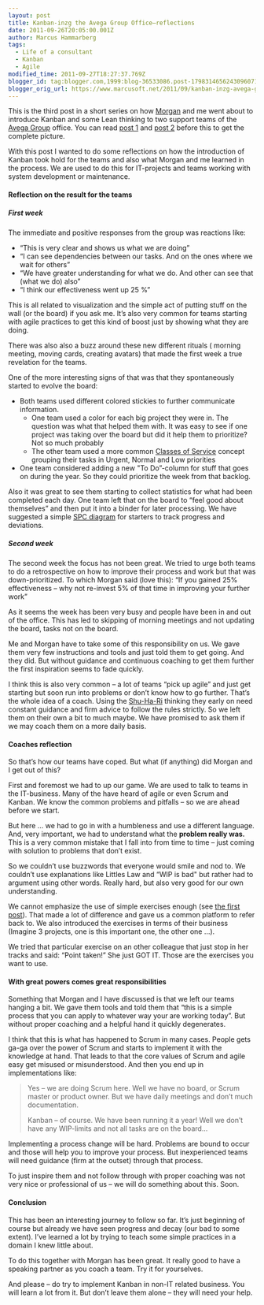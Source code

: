 ```yaml
---
layout: post
title: Kanban-inzg the Avega Group Office–reflections
date: 2011-09-26T20:05:00.001Z
author: Marcus Hammarberg
tags:
  - Life of a consultant
  - Kanban
  - Agile
modified_time: 2011-09-27T18:27:37.769Z
blogger_id: tag:blogger.com,1999:blog-36533086.post-1798314656243096071
blogger_orig_url: https://www.marcusoft.net/2011/09/kanban-inzg-avega-group.html
---
```



This is the third post in a short series on how <a href="http://twitter.com/#!/morgsterious" target="_blank">Morgan</a> and me went about to introduce Kanban and some Lean thinking to two support teams of the <a href="http://www.avegagroup.se" target="_blank">Avega Group</a> office. You can read <a href="https://www.marcusoft.net/2011/09/kanban-inizing-avega-group.html" target="_blank">post 1</a> and <a href="https://www.marcusoft.net/2011/09/kanban-inizing-avega-group_19.html" target="_blank">post 2</a> before this to get the complete picture.

With this post I wanted to do some reflections on how the introduction of Kanban took hold for the teams and also what Morgan and me learned in the process. We are used to do this for IT-projects and teams working with system development or maintenance.

#### Reflection on the result for the teams

##### First week

The immediate and positive responses from the group was reactions like:

- “This is very clear and shows us what we are doing”
- “I can see dependencies between our tasks. And on the ones where we wait for others”
- “We have greater understanding for what we do. And other can see that (what we do) also”
- “I think our effectiveness went up 25 %”

This is all related to visualization and the simple act of putting stuff on the wall (or the board) if you ask me. It’s also very common for teams starting with agile practices to get this kind of boost just by showing what they are doing.

There was also also a buzz around these new different rituals ( morning meeting, moving cards, creating avatars) that made the first week a true revelation for the teams.

One of the more interesting signs of that was that they spontaneously started to evolve the board:

- Both teams used different colored stickies to further communicate information.
  - One team used a color for each big project they were in. The question was what that helped them with. It was easy to see if one project was taking over the board but did it help them to prioritize? Not so much probably
  - The other team used a more common <a href="http://leanandkanban.wordpress.com/2009/06/10/classes-of-service-and-policies/" target="_blank">Classes of Service</a> concept grouping their tasks in Urgent, Normal and Low priorities
- One team considered adding a new "To Do”-column for stuff that goes on during the year. So they could prioritize the week from that backlog.

Also it was great to see them starting to collect statistics for what had been completed each day. One team left that on the board to “feel good about themselves” and then put it into a binder for later processing. We have suggested a simple <a href="http://en.wikipedia.org/wiki/Control_chart" target="_blank">SPC diagram</a> for starters to track progress and deviations.

##### Second week

The second week the focus has not been great. We tried to urge both teams to do a retrospective on how to improve their process and work but that was down-prioritized. To which Morgan said (love this): “If you gained 25% effectiveness – why not re-invest 5% of that time in improving your further work”

As it seems the week has been very busy and people have been in and out of the office. This has led to skipping of morning meetings and not updating the board, tasks not on the board.

Me and Morgan have to take some of this responsibility on us. We gave them very few instructions and tools and just told them to get going. And they did. But without guidance and continuous coaching to get them further the first inspiration seems to fade quickly.

I think this is also very common – a lot of teams “pick up agile” and just get starting but soon run into problems or don’t know how to go further. That’s the whole idea of a coach. Using the <a href="http://en.wikipedia.org/wiki/Shuhari" target="_blank">Shu-Ha-Ri</a> thinking they early on need constant guidance and firm advice to follow the rules strictly. So we left them on their own a bit to much maybe. We have promised to ask them if we may coach them on a more daily basis.

#### Coaches reflection

So that’s how our teams have coped. But what (if anything) did Morgan and I get out of this?

First and foremost we had to up our game. We are used to talk to teams in the IT-business. Many of the have heard of agile or even Scrum and Kanban. We know the common problems and pitfalls – so we are ahead before we start.

But here … we had to go in with a humbleness and use a different language. And, very important, we had to understand what the **problem really was.** This is a very common mistake that I fall into from time to time – just coming with solution to problems that don’t exist.

So we couldn’t use buzzwords that everyone would smile and nod to. We couldn’t use explanations like Littles Law and “WIP is bad" but rather had to argument using other words. Really hard, but also very good for our own understanding.

We cannot emphasize the use of simple exercises enough (see <a href="https://www.marcusoft.net/2011/09/kanban-inizing-avega-group.html" target="_blank">the first post</a>). That made a lot of difference and gave us a common platform to refer back to. We also introduced the exercises in terms of their business (Imagine 3 projects, one is this important one, the other one …).

We tried that particular exercise on an other colleague that just stop in her tracks and said: “Point taken!” She just GOT IT. Those are the exercises you want to use.

#### With great powers comes great responsibilities

Something that Morgan and I have discussed is that we left our teams hanging a bit. We gave them tools and told them that “this is a simple process that you can apply to whatever way your are working today”. But without proper coaching and a helpful hand it quickly degenerates.

I think that this is what has happened to Scrum in many cases. People gets ga-ga over the power of Scrum and starts to implement it with the knowledge at hand. That leads to that the core values of Scrum and agile easy get misused or misunderstood. And then you end up in implementations like:

> Yes – we are doing Scrum here. Well we have no board, or Scrum master
> or product owner. But we have daily meetings and don’t much
> documentation.
>
> Kanban – of course. We have been running it a year! Well we don’t have
> any WIP-limits and not all tasks are on the board…

Implementing a process change will be hard. Problems are bound to occur and those will help you to improve your process. But inexperienced teams will need guidance (firm at the outset) through that process.

To just inspire them and not follow through with proper coaching was not very nice or professional of us – we will do something about this. Soon.

#### Conclusion

This has been an interesting journey to follow so far. It’s just beginning of course but already we have seen progress and decay (our bad to some extent). I’ve learned a lot by trying to teach some simple practices in a domain I knew little about.

To do this together with Morgan has been great. It really good to have a speaking partner as you coach a team. Try it for yourselves.

And please – do try to implement Kanban in non-IT related business. You will learn a lot from it. But don’t leave them alone – they will need your help.
